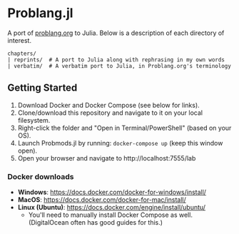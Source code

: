 # Problang.jl

A port of [problang.org](http://problang.org) to Julia. Below is a description
of each directory of interest.

```
chapters/
| reprints/  # A port to Julia along with rephrasing in my own words
| verbatim/  # A verbatim port to Julia, in Problang.org's terminology
```

## Getting Started

1. Download Docker and Docker Compose (see below for links).
1. Clone/download this repository and navigate to it on your local filesystem.
1. Right-click the folder and "Open in Terminal/PowerShell" (based on your OS).
1. Launch Probmods.jl by running: `docker-compose up` (keep this window open).
1. Open your browser and navigate to http://localhost:7555/lab

### Docker downloads

- **Windows**: https://docs.docker.com/docker-for-windows/install/
- **MacOS**: https://docs.docker.com/docker-for-mac/install/
- **Linux (Ubuntu)**: https://docs.docker.com/engine/install/ubuntu/
  - You'll need to manually install Docker Compose as well. (DigitalOcean
    often has good guides for this.)
